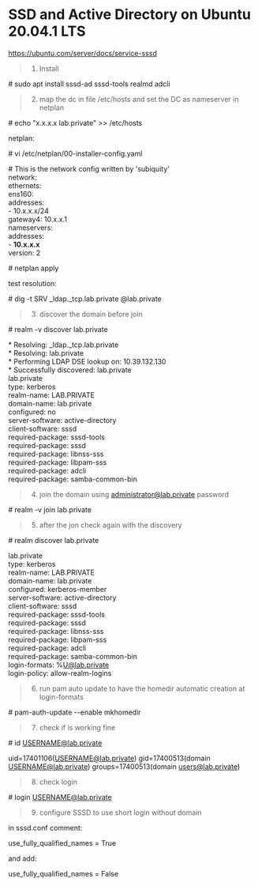 SSD and Active Directory on  Ubuntu 20.04.1 LTS
=====
https://ubuntu.com/server/docs/service-sssd


>1. Install 

\# sudo apt install sssd-ad sssd-tools realmd adcli

>2. map the dc in file /etc/hosts and set the DC as nameserver in netplan

\# echo "x.x.x.x lab.private" >> /etc/hosts

netplan:

\# vi /etc/netplan/00-installer-config.yaml


\# This is the network config written by 'subiquity' <br>
network:<br>
  ethernets:<br>
    ens160:<br>
      addresses:<br>
      - 10.x.x.x/24<br>
      gateway4: 10.x.x.1<br>
      nameservers:<br>
        addresses:<br>
        - **10.x.x.x**<br>
  version: 2<br>
  
\# netplan apply

test resolution:

\# dig -t SRV _ldap._tcp.lab.private @lab.private



>3. discover the domain before join

\# realm -v discover lab.private


\* Resolving: _ldap._tcp.lab.private<br>
\* Resolving: lab.private<br>
\* Performing LDAP DSE lookup on: 10.39.132.130<br>
\* Successfully discovered: lab.private<br>
lab.private<br>
  type: kerberos<br>
  realm-name: LAB.PRIVATE<br>
  domain-name: lab.private<br>
  configured: no<br>
  server-software: active-directory<br>
  client-software: sssd<br>
  required-package: sssd-tools<br>
  required-package: sssd<br>
  required-package: libnss-sss<br>
  required-package: libpam-sss<br>
  required-package: adcli<br>
  required-package: samba-common-bin<br>
  
>4. join the domain using administrator@lab.private password
  
  \# realm -v join lab.private
  
>5. after the jon check again with the discovery
  
\# realm discover lab.private

lab.private<br>
  type: kerberos<br>
  realm-name: LAB.PRIVATE<br>
  domain-name: lab.private<br>
  configured: kerberos-member<br>
  server-software: active-directory<br>
  client-software: sssd<br>
  required-package: sssd-tools<br>
  required-package: sssd<br>
  required-package: libnss-sss<br>
  required-package: libpam-sss<br>
  required-package: adcli<br>
  required-package: samba-common-bin<br>
  login-formats: %U@lab.private<br>
  login-policy: allow-realm-logins<br>
  

>6. run pam auto update to have the homedir automatic creation at login-formats

\# pam-auth-update --enable mkhomedir

>7. check if is working fine

\# id USERNAME@lab.private

uid=17401106(USERNAME@lab.private) gid=17400513(domain USERNAME@lab.private) groups=17400513(domain users@lab.private)

>8. check login

\# login USERNAME@lab.private


>9. configure SSSD to use short login without domain

in sssd.conf comment:

use_fully_qualified_names = True

and add:

use_fully_qualified_names = False





  
  